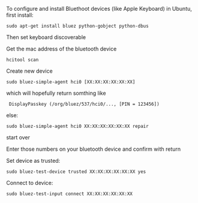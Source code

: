 To configure and install Bluethoot devices (like Apple Keyboard) in Ubuntu, first install:

    sudo apt-get install bluez python-gobject python-dbus

Then set keyboard discoverable

Get the mac address of the bluetooth device

    hcitool scan

Create new device

    sudo bluez-simple-agent hci0 [XX:XX:XX:XX:XX:XX]
   
   which will hopefully return somthing like
  
     DisplayPasskey (/org/bluez/537/hci0/..., [PIN = 123456])
   
   else:

    sudo bluez-simple-agent hci0 XX:XX:XX:XX:XX:XX repair
   
   start over

Enter those numbers on your bluetooth device and confirm with return

Set device as trusted:

    sudo bluez-test-device trusted XX:XX:XX:XX:XX:XX yes

Connect to device:

    sudo bluez-test-input connect XX:XX:XX:XX:XX:XX
